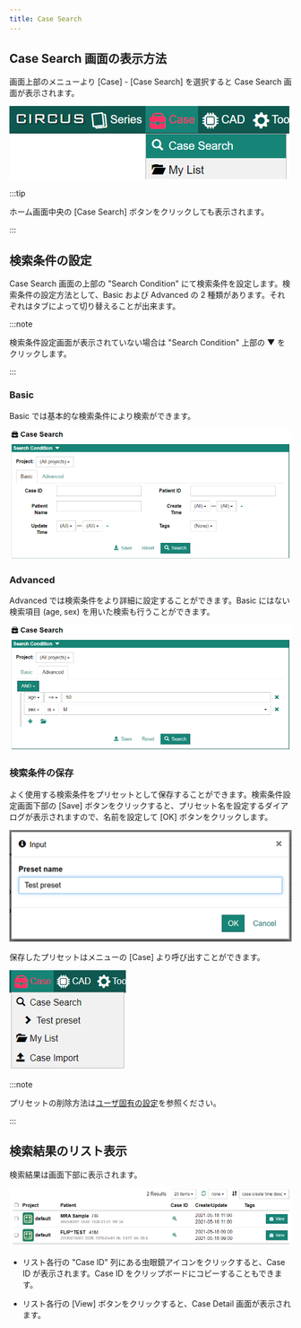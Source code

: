 ```yaml
---
title: Case Search
---
```


## Case Search 画面の表示方法

画面上部のメニューより [Case] - [Case Search] を選択すると Case Search 画面が表示されます。

![Menu - Case Search](menu-case-search.png)

:::tip

ホーム画面中央の [Case Search] ボタンをクリックしても表示されます。

:::

## 検索条件の設定

Case Search 画面の上部の "Search Condition" にて検索条件を設定します。検索条件の設定方法として、Basic および Advanced の 2 種類があります。それぞれはタブによって切り替えることが出来ます。

:::note

検索条件設定画面が表示されていない場合は "Search Condition" 上部の &#9660; をクリックします。

:::

### Basic

Basic では基本的な検索条件により検索ができます。

![Search condition (Basic)](case-search-basic-condition.png)

### Advanced

Advanced では検索条件をより詳細に設定することができます。Basic にはない検索項目 (age, sex) を用いた検索も行うことができます。

![Search condition (Advanced)](case-search-advanced-condition.png)

### 検索条件の保存

よく使用する検索条件をプリセットとして保存することができます。検索条件設定画面下部の [Save] ボタンをクリックすると、プリセット名を設定するダイアログが表示されますので、名前を設定して [OK] ボタンをクリックします。

![Set preset name](search-preset-dialog.png)

保存したプリセットはメニューの [Case] より呼び出すことができます。

![Menu - Series preset](menu-case-search-preset.png)

:::note

プリセットの削除方法は[ユーザ固有の設定](user-preference.md)を参照ください。

:::

## 検索結果のリスト表示

検索結果は画面下部に表示されます。

![Set preset name](case-search-list.png)

- リスト各行の "Case ID" 列にある虫眼鏡アイコンをクリックすると、Case ID が表示されます。Case ID をクリップボードにコピーすることもできます。

- リスト各行の [View] ボタンをクリックすると、Case Detail 画面が表示されます。
